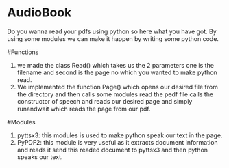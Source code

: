 # AudioBook

Do you wanna read your pdfs using python so here what you have got.
By using some modules we can make it happen by writing some python code.

#Functions

1) we made the class Read() which takes us the 2 parameters one is the filename and second is the page no which you wanted to make python read.
2) We implemented the function Page() which opens our desired file from the directory and then calls some modules read the pedf file calls the constructor of speech and reads our desired page and simply runandwait which reads the page from our pdf.


#Modules
1) pyttsx3: this modules is used to make python speak our text in the page.
2) PyPDF2: this module is very useful as it extracts document information and reads it send this readed document to pyttsx3 and then python speaks our text.
